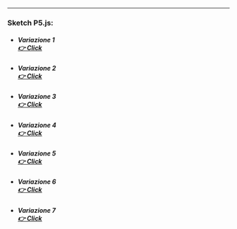 ------

### Sketch P5.js:

* ##### Variazione 1 <br>[👉 Click](https://editor.p5js.org/SofiaMontanari/full/zUSZ1IUhR)
* ##### Variazione 2<br>[👉 Click](https://editor.p5js.org/SofiaMontanari/full/2grQ6vL6s)
* ##### Variazione 3 <br>[👉 Click](https://editor.p5js.org/SofiaMontanari/full/ZtBuTeLRX)
* ##### Variazione 4<br>[👉 Click](https://editor.p5js.org/SofiaMontanari/full/vi4ruorUh)
* ##### Variazione 5 <br>[👉 Click](https://editor.p5js.org/SofiaMontanari/full/ZJA1TVoh84)
* ##### Variazione 6<br>[👉 Click](https://editor.p5js.org/SofiaMontanari/full/0CmY5GWKI)
* ##### Variazione 7 <br>[👉 Click](https://editor.p5js.org/SofiaMontanari/full/Uhc_dhL75)

